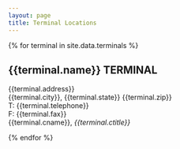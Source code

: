 ```yaml
---
layout: page
title: Terminal Locations
---
```


{% for terminal in site.data.terminals %}

## **{{terminal.name}} TERMINAL**

{{terminal.address}}  
{{terminal.city}}, {{terminal.state}} {{terminal.zip}}  
T: {{terminal.telephone}}  
F: {{terminal.fax}}  
{{terminal.cname}}, *{{terminal.ctitle}}*

{% endfor %}
